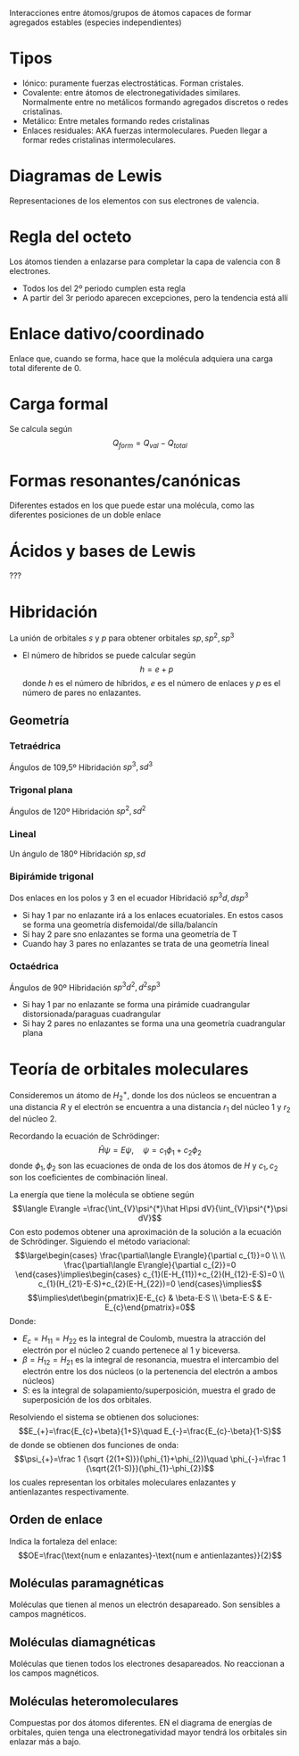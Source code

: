 Interacciones entre átomos/grupos de átomos capaces de formar agregados estables (especies independientes)
# Tipos
- Iónico: puramente fuerzas electrostáticas. Forman cristales.
- Covalente: entre átomos de electronegatividades similares. Normalmente entre no metálicos formando agregados discretos o redes cristalinas.
- Metálico: Entre metales formando redes cristalinas
- Enlaces residuales: AKA fuerzas intermoleculares. Pueden llegar a formar redes cristalinas intermoleculares.
# Diagramas de Lewis
Representaciones de los elementos con sus electrones de valencia.

# Regla del octeto
Los átomos tienden a enlazarse para completar la capa de valencia con 8 electrones.
- Todos los del 2º periodo cumplen esta regla
- A partir del 3r periodo aparecen excepciones, pero la tendencia está allí

# Enlace dativo/coordinado
Enlace que, cuando se forma, hace que la molécula adquiera una carga total diferente de 0.
# Carga formal
Se calcula según $$Q_{form}=Q_{val}-Q_{total}$$
# Formas resonantes/canónicas
Diferentes estados en los que puede estar una molécula, como las diferentes posiciones de un doble enlace
# Ácidos y bases de Lewis
???
# Hibridación
La unión de orbitales $s$ y $p$ para obtener orbitales $sp,sp^{2},sp^{3}$

- El número de híbridos se puede calcular según $$h=e+p$$ donde $h$ es el número de híbridos, $e$ es el número de enlaces y $p$ es el número de pares no enlazantes.
## Geometría
### Tetraédrica
Ángulos de 109,5º
Hibridación $sp^{3},sd^{3}$
### Trigonal plana
Ángulos de 120º
Hibridación $sp^{2},sd^{2}$
### Lineal
Un ángulo de 180º
Hibridación $sp, sd$
### Bipirámide trigonal
Dos enlaces en los polos y 3 en el ecuador
Hibridació $sp^{3}d,dsp^{3}$

- Si hay 1 par no enlazante irá  a los enlaces ecuatoriales. En estos casos se forma una geometría disfemoidal/de silla/balancín
- Si hay 2 pare sno enlazantes se forma una geometría de T
- Cuando hay 3 pares no enlazantes se trata de una geometría lineal

### Octaédrica
Ángulos de 90º
Hibridación $sp^{3}d^{2},d^{2}sp^{3}$

- Si hay 1 par no enlazante se forma una pirámide cuadrangular distorsionada/paraguas cuadrangular
- Si hay 2 pares no enlazantes se forma una una geometría cuadrangular plana
# Teoría de orbitales moleculares
Consideremos un átomo de $H_{2}^{+}$, donde los dos núcleos se encuentran a una distancia $R$ y el electrón se encuentra a una distancia $r_{1}$ del núcleo 1 y $r_{2}$ del núcleo 2.

Recordando la ecuación de Schrödinger: $$\hat H\psi=E\psi,\quad\psi=c_{1}\phi_{1}+c_{2}\phi_{2}$$ donde $\phi_{1},\phi_{2}$ son las ecuaciones de onda de los dos átomos de $H$ y $c_{1},c_{2}$ son los coeficientes de combinación lineal.

La energía que tiene la molécula se obtiene según $$\langle E\rangle =\frac{\int_{V}\psi^{*}\hat H\psi dV}{\int_{V}\psi^{*}\psi dV}$$
Con esto podemos obtener una aproximación de la solución a la ecuación de Schrödinger. Siguiendo el método variacional: $$\large\begin{cases}
\frac{\partial\langle E\rangle}{\partial c_{1}}=0 \\ \\
\frac{\partial\langle E\rangle}{\partial c_{2}}=0
\end{cases}\implies\begin{cases}
c_{1}(E-H_{11})+c_{2}(H_{12}-E·S)=0 \\
c_{1}(H_{21}-E·S)+c_{2}(E-H_{22})=0
\end{cases}\implies$$
$$\implies\det\begin{pmatrix}E-E_{c} & \beta-E·S \\ \beta-E·S & E-E_{c}\end{pmatrix}=0$$
Donde:
- $E_{c}=H_{11}=H_{22}$ es la integral de Coulomb, muestra la atracción del electrón por el núcleo 2 cuando pertenece al 1 y biceversa.
- $\beta=H_{12}=H_{21}$ es la integral de resonancia, muestra el intercambio del electrón entre los dos núcleos (o la pertenencia del electrón a ambos núcleos)
- $S$: es la integral de solapamiento/superposición, muestra el grado de superposición de los dos orbitales.

Resolviendo el sistema se obtienen dos soluciones: $$E_{+}=\frac{E_{c}+\beta}{1+S}\quad E_{-}=\frac{E_{c}-\beta}{1-S}$$ de donde se obtienen dos funciones de onda: $$\psi_{+}=\frac 1 {\sqrt {2(1+S)}}(\phi_{1}+\phi_{2})\quad \phi_{-}=\frac 1 {\sqrt{2(1-S)}}(\phi_{1}-\phi_{2})$$ los cuales representan los orbitales moleculares enlazantes y antienlazantes respectivamente.
## Orden de enlace
Indica la fortaleza del enlace: $$OE=\frac{\text{num e enlazantes}-\text{num e antienlazantes}}{2}$$
## Moléculas paramagnéticas
Moléculas que tienen al menos un electrón desapareado. Son sensibles a campos magnéticos.
## Moléculas diamagnéticas
Moléculas que tienen todos los electrones desapareados. No reaccionan a los campos magnéticos.
## Moléculas heteromoleculares
Compuestas por dos átomos diferentes. EN el diagrama de energías de orbitales, quien tenga una electronegatividad mayor tendrá los orbitales sin enlazar más a bajo.